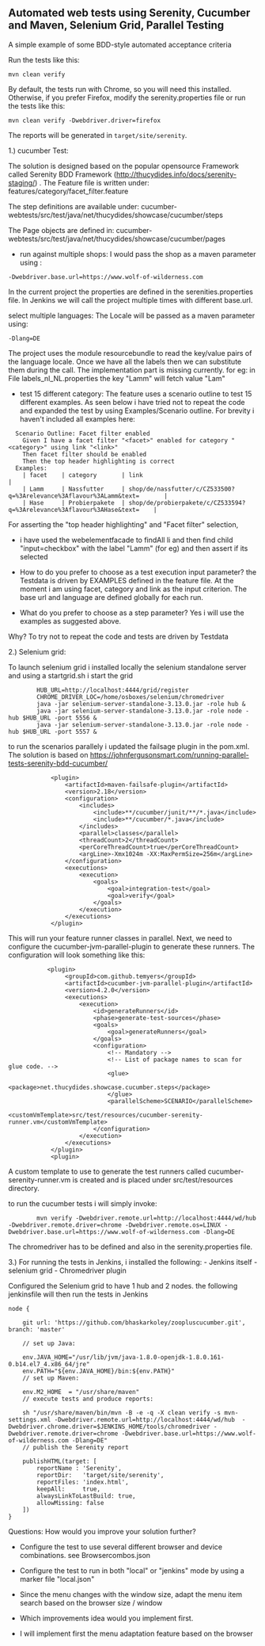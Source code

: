 ## Automated web tests using Serenity, Cucumber and Maven, Selenium Grid, Parallel Testing

A simple example of some BDD-style automated acceptance criteria 

Run the tests like this:

```
mvn clean verify
```

By default, the tests run with Chrome, so you will need this installed. Otherwise, if you prefer Firefox, modify the serenity.properties file or run the tests like this:
```
mvn clean verify -Dwebdriver.driver=firefox
```

The reports will be generated in `target/site/serenity`.

1.) cucumber Test:

The solution is designed based on the popular opensource Framework called Serenity BDD Framework (http://thucydides.info/docs/serenity-staging/) .
The Feature file is written under:
features/category/facet_filter.feature

The step definitions are available under:
cucumber-webtests/src/test/java/net/thucydides/showcase/cucumber/steps

The Page objects are defined in:
cucumber-webtests/src/test/java/net/thucydides/showcase/cucumber/pages

- run against multiple shops:
I would pass the shop as a maven parameter using : 
```
-Dwebdriver.base.url=https://www.wolf-of-wilderness.com
```
In the current project the properties are defined in the serenities.properties file.
In Jenkins we will call the project multiple times with different base.url.
		
select multiple languages:
The Locale will be passed as a maven parameter using:
```
-Dlang=DE
```
The project uses the module resourcebundle to read the key/value pairs of the language locale.
Once we have all the labels then we can substitute them during the call. The implementation part is missing currently.
for eg: 
			in File labels_nl_NL.properties the 
				key "Lamm" will fetch value "Lam"
			
- test 15 different category:
	The feature uses a scenario outline to test 15 different examples. As seen below i have tried not to repeat the code and expanded the test by using Examples/Scenario outline.
	For brevity i haven't included all examples here:

```
  Scenario Outline: Facet filter enabled
    Given I have a facet filter "<facet>" enabled for category "<category>" using link "<link>"
    Then facet filter should be enabled
    Then the top header highlighting is correct
  Examples:
    | facet    | category       | link                                                                      |
    | Lamm     | Nassfutter     | shop/de/nassfutter/c/CZ533500?q=%3Arelevance%3Aflavour%3ALamm&text=       |
    | Hase     | Probierpakete  | shop/de/probierpakete/c/CZ533594?q=%3Arelevance%3Aflavour%3AHase&text=    |
```

For asserting the "top header highlighting" and "Facet filter" selection, 
- i have used the webelementfacade to findAll li and then find child "input=checkbox" with the label "Lamm" (for eg) and then assert if its selected
	
- How to do you prefer to choose as a test execution input parameter?
	the Testdata is driven by EXAMPLES defined in the feature file. At the moment i am using facet, category and link as the input criterion. The base url and language are defined globally for each run.
	
- What do you prefer to choose as a step parameter?
	Yes i will use the examples as suggested above.
	
Why?
	To try not to repeat the code and tests are driven by Testdata
	
2.) Selenium grid:

To launch selenium grid i installed locally the selenium standalone server
and using a startgrid.sh i start the grid
```  
		HUB_URL=http://localhost:4444/grid/register
		CHROME_DRIVER_LOC=/home/osboxes/selenium/chromedriver
		java -jar selenium-server-standalone-3.13.0.jar -role hub &
		java -jar selenium-server-standalone-3.13.0.jar -role node -hub $HUB_URL -port 5556 &
		java -jar selenium-server-standalone-3.13.0.jar -role node -hub $HUB_URL -port 5557 &
```
to run the scenarios parallely i updated the failsage plugin in the pom.xml. The solution is based on https://johnfergusonsmart.com/running-parallel-tests-serenity-bdd-cucumber/
```  
            <plugin>
                <artifactId>maven-failsafe-plugin</artifactId>
                <version>2.18</version>
                <configuration>
                    <includes>
                        <include>**/cucumber/junit/**/*.java</include>
                        <include>**/cucumber/*.java</include>
                    </includes>
                    <parallel>classes</parallel>
                    <threadCount>2</threadCount>
                    <perCoreThreadCount>true</perCoreThreadCount>
                    <argLine>-Xmx1024m -XX:MaxPermSize=256m</argLine>
                </configuration>
                <executions>
                    <execution>
                        <goals>
                            <goal>integration-test</goal>
                            <goal>verify</goal>
                        </goals>
                    </execution>
                </executions>
            </plugin>
```
This will run your feature runner classes in parallel. 
Next, we need to configure the cucumber-jvm-parallel-plugin to generate these runners. The configuration will look something like this:
```
           <plugin>
                <groupId>com.github.temyers</groupId>
                <artifactId>cucumber-jvm-parallel-plugin</artifactId>
                <version>4.2.0</version>
                <executions>
                    <execution>
                        <id>generateRunners</id>
                        <phase>generate-test-sources</phase>
                        <goals>
                            <goal>generateRunners</goal>
                        </goals>
                        <configuration>
                            <!-- Mandatory -->
                            <!-- List of package names to scan for glue code. -->
                            <glue>
                                <package>net.thucydides.showcase.cucumber.steps</package>
                            </glue>
                            <parallelScheme>SCENARIO</parallelScheme>
                            <customVmTemplate>src/test/resources/cucumber-serenity-runner.vm</customVmTemplate>
                        </configuration>
                    </execution>
                </executions>
            </plugin>
            <plugin>
```
A custom template to use to generate the test runners called cucumber-serenity-runner.vm is created and is placed under src/test/resources directory. 
		
to run the cucumber tests i will simply invoke:
```    
		mvn verify -Dwebdriver.remote.url=http://localhost:4444/wd/hub -Dwebdriver.remote.driver=chrome -Dwebdriver.remote.os=LINUX -Dwebdriver.base.url=https://www.wolf-of-wilderness.com -Dlang=DE
```
The chromedriver has to be defined and also in the serenity.properties file.
		
3.) For running the tests in Jenkins, i installed the following:
			- Jenkins itself
			- selenium grid	
			- Chromedriver plugin
		
Configured the Selenium grid to have 1 hub and 2 nodes.
the following jenkinsfile will then run the tests in Jenkins

```
node {

    git url: 'https://github.com/bhaskarkoley/zoopluscucumber.git', branch: 'master'

	// set up Java:
   
    env.JAVA_HOME="/usr/lib/jvm/java-1.8.0-openjdk-1.8.0.161-0.b14.el7_4.x86_64/jre"
    env.PATH="${env.JAVA_HOME}/bin:${env.PATH}"
	// set up Maven:
   
    env.M2_HOME  = "/usr/share/maven"
	// execute tests and produce reports:
    
    sh "/usr/share/maven/bin/mvn -B -e -q -X clean verify -s mvn-settings.xml -Dwebdriver.remote.url=http://localhost:4444/wd/hub  -Dwebdriver.chrome.driver=$JENKINS_HOME/tools/chromedriver -Dwebdriver.remote.driver=chrome -Dwebdriver.base.url=https://www.wolf-of-wilderness.com -Dlang=DE"
	// publish the Serenity report
   
    publishHTML(target: [
        reportName : 'Serenity',
        reportDir:   'target/site/serenity',
        reportFiles: 'index.html',
        keepAll:     true,
        alwaysLinkToLastBuild: true,
        allowMissing: false
    ])
}	
```		
Questions:
How would you improve your solution further?
- Configure the test to use several different browser and device combinations. see Browsercombos.json
- Configure the test to run in both "local" or "jenkins" mode by using a marker file "local.json"
- Since the menu changes with the window size, adapt the menu item search based on the browser size / window

- Which improvements idea would you implement first.
- I will implement first the menu adaptation feature based on the browser
				


